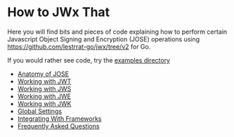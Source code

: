 # How to JWx That

Here you will find bits and pieces of code explaining how to perform certain Javascript Object Signing and Encryption (JOSE) operations using https://github.com/lestrrat-go/jwx/tree/v2 for Go.

If you would rather see code, try the [examples directory](../examples)

* [Anatomy of JOSE](./00-anatomy.md)
* [Working with JWT](./01-jwt.md)
* [Working with JWS](./02-jws.md)
* [Working with JWE](./03-jwe.md)
* [Working with JWK](./04-jwk.md)
* [Global Settings](./20-global-settings.md)
* [Integrating With Frameworks](./21-frameworks.md)
* [Frequently Asked Questions](./99-faq.md)
